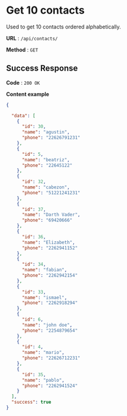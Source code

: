 # Get 10 contacts

Used to get 10 contacts ordered alphabetically.

**URL** : `/api/contacts/`

**Method** : `GET`

## Success Response

**Code** : `200 OK`

**Content example**

```json
{

  "data": [
    {
      "id": 30,
      "name": "agustin",
      "phone": "22626791231"
    },
    {
      "id": 5,
      "name": "beatriz",
      "phone": "22645122"
    },
    {
      "id": 32,
      "name": "cabezon",
      "phone": "51221241231"
    },
    {
      "id": 37,
      "name": "Darth Vader",
      "phone": "69420666"
    },
    {
      "id": 36,
      "name": "Elizabeth",
      "phone": "2262941152"
    },
    {
      "id": 34,
      "name": "fabian",
      "phone": "2262942154"
    },
    {
      "id": 33,
      "name": "ismael",
      "phone": "2262918294"
    },
    {
      "id": 6,
      "name": "john doe",
      "phone": "2254879654"
    },
    {
      "id": 4,
      "name": "mario",
      "phone": "22626712231"
    },
    {
      "id": 35,
      "name": "pablo",
      "phone": "2262941524"
    }
  ],
  "success": true
}

```

